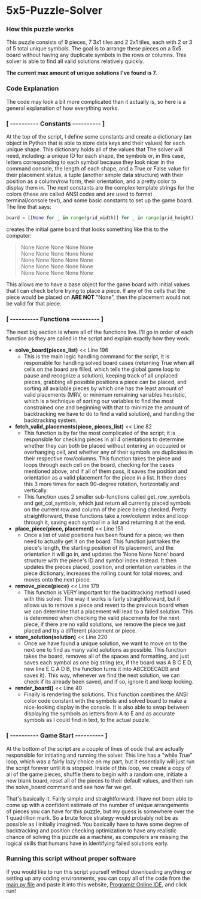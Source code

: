 # 5x5-Puzzle-Solver

### How this puzzle works
This puzzle consists of 9 pieces, 7 3x1 tiles and 2 2x1 tiles, each with 2 or 3 of 5 total unique symbols.
The goal is to arrange these pieces on a 5x5 board without having any duplicate symbols in the rows or columns.
This solver is able to find all valid solutions relatively quickly.

**The current max amount of unique solutions I've found is 7.**

### Code Explanation
The code may look a bit more complicated than it actually is, so here is a general explanation of how everything works.

### [ ---------- Constants ---------- ]
At the top of the script, I define some constants and create a dictionary (an object in Python that is 
able to store data keys and their values) for each unique shape. This dictionary holds all of the values that 
The solver will need, including: a unique ID for each shape, the symbols or, in this case, letters corresponding to each symbol 
because they look nicer in the command console, the length of each shape, and a True or False value for their placement status, 
a tuple (another simple data structure) with their position as a column/row form, their orientation, and a pretty color to display them in.
The next constants are the complex template strings for the colors (these are called ANSI codes and are used to format terminal/console text), and 
some basic constants to set up the game board. The line that says:
```python
board = [[None for _ in range(grid_width)] for _ in range(grid_height)]
```
creates the initial game board that looks something like this to the computer:
> None None None None None  
> None None None None None  
> None None None None None  
> None None None None None  
> None None None None None  

This allows me  to have a base object for the game board with initial values that I can check before trying to place a piece. If any of the cells that the piece would be placed on **ARE NOT** "None", then the placement would not be valid for that piece.

### [ ---------- Functions ---------- ]  
The next big section is where all of the functions live. I'll go in order of each function as they are called in the script and explain exactly how they work.  

- **solve_board(pieces_list)** << Line 196
  - This is the main logic handling command for the script, it is responsible for handling solved board cases (returning True when all cells on the board are filled, which tells the global game loop to pause and recognize a solution), keeping track of all unplaced pieces, grabbing all possible positions a piece can be placed, and sorting all
  available pieces by which one has the least amount of valid placements (MRV, or minimum remaining variables heuristic, which is a technique of sorting our variables to find the most constrained one and beginning with that to minimize the amount of backtracking we have to do to find a valid solution), and handling the backtracking system.
- **fetch_valid_placements(piece, pieces_list)** << Line 82
  - This function is by far the most complicated of the script; it is responsible for checking pieces in all 4 orientations to determine whether they can both be placed without entering an occupied or overhanging cell, and whether any of their symbols are duplicates in their respective row/columns.
  This function takes the piece and loops through each cell on the board, checking for the cases mentioned above, and if all of them pass, it saves the position and orientation as a valid placement for the piece in a list. It then does this 3 more times for each 90-degree rotation, horizontally and vertically. 
  - This function uses 2 smaller sub-functions called get_row_symbols and get_col_symbols, which just return all currently placed symbols on the current row and column of the piece being checked. Pretty straightforward, these functions take a row/column index and loop through it, saving each symbol in a list and returning it at the end.
- **place_piece(piece, placement)** << Line 151
  - Once a list of valid positions has been found for a piece, we then need to actually get it on the board. This function just takes the piece's length, the starting position of its placement, and the orientation it will go in, and updates the 'None None None' board structure with the piece's ID and symbol index instead. It then updates the 
  pieces placed, position, and orientation variables in the piece dictionary, increases the rolling count for total moves, and moves onto the next piece.
- **remove_piece(piece)** << Line 179
  - This function is VERY important for the backtracking method I used with this solver. The way it works is fairly straightforward, but it allows us to remove a piece and revert to the previous board when we can determine that a placement will lead to a failed solution. This is determined when checking the valid placements for the next piece, if there
  are no valid solutions, we remove the piece we just placed and try a different placement or piece.
- **store_solution(solution)** << Line 220
  - Once we have found a unique solution, we want to move on to the next one to find as many valid solutions as possible. This function takes the board, removes all of the spaces and formatting, and just saves each symbol as one big string (ex, if the board was A B C E D, new line E C A D B, the function turns it into ABCEDECADB and saves it). This way, whenever we find
  the next solution, we can check if its already been saved, and if so, ignore it and keep looking. 
- **render_board()** << Line 40
    - Finally is rendering the solutions. This function combines the ANSI color code constant with the symbols and solved board to make a nice-looking display in the console. It is also able to swap between displaying the symbols as letters from A to E and as accurate symbols as I could find in text, to the actual puzzle.

### [ ---------- Game Start ---------- ]  
At the bottom of the script are a couple of lines of code that are actually responsible for initiating and running the solver. This line has a "while True" loop, which was a fairly lazy choice on my part, but it essentially will just run the script forever until it is stopped. Inside of this loop, we create a copy of all of the game pieces, shuffle them to begin with a random one,
initiate a new blank board, reset all of the pieces to their default values, and then run the solve_board command and see how far we get.

That's basically it. Fairly simple and straightforward. I have not been able to come up with a confident estimate of the number of unique arrangements of pieces you can have for this puzzle, but my guess is somewhere over the 1 quadrillion mark. So a brute force strategy would probably not be as possible as I initially imagined. You basically have to have some degree
of backtracking and position checking optimization to have any realistic chance of solving this puzzle as a machine, as computers are missing the logical skills that humans have in identifying failed solutions early.

### Running this script without proper software
If you would like to run this script yourself without downloading anything or setting up any coding environments, you can copy all of the code from the [main.py file](main.py) and paste it into this website, [Programiz Online IDE](https://www.programiz.com/python-programming/online-compiler/), and click run!

